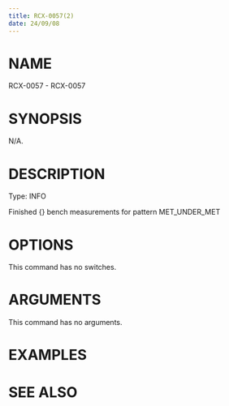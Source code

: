 ```yaml
---
title: RCX-0057(2)
date: 24/09/08
---
```


# NAME

RCX-0057 - RCX-0057

# SYNOPSIS

N/A.

# DESCRIPTION

Type: INFO

Finished {} bench measurements for pattern MET_UNDER_MET

# OPTIONS

This command has no switches.

# ARGUMENTS

This command has no arguments.

# EXAMPLES

# SEE ALSO
